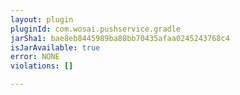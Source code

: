 ```yaml
---
layout: plugin
pluginId: com.wosai.pushservice.gradle
jarSha1: bae8eb8445989ba80bb70435afaa0245243768c4
isJarAvailable: true
error: NONE
violations: []

---
```

